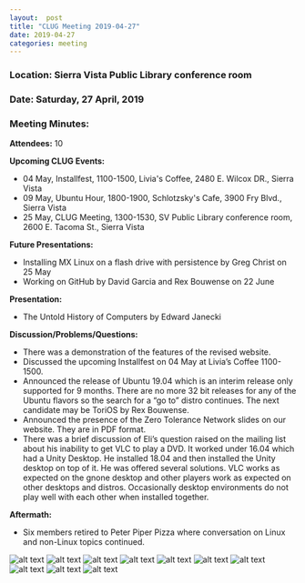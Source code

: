 ```yaml
---
layout:  post
title: "CLUG Meeting 2019-04-27"
date: 2019-04-27
categories: meeting
---
```


### Location: Sierra Vista Public Library conference room

### Date: Saturday, 27 April, 2019

### Meeting Minutes:

**Attendees:** 10

**Upcoming CLUG Events:**

 * 04 May, Installfest, 1100-1500, Livia's Coffee, 2480 E. Wilcox DR., Sierra Vista
 * 09 May, Ubuntu Hour, 1800-1900, Schlotzsky's Cafe, 3900 Fry Blvd., Sierra Vista
 * 25 May, CLUG Meeting, 1300-1530, SV Public Library conference room, 2600 E. Tacoma St., Sierra Vista

  
**Future Presentations:**

 * Installing MX Linux on a flash drive with persistence by Greg Christ on 25 May
 * Working on GitHub by David Garcia and Rex Bouwense on 22 June

**Presentation:**

 * The Untold History of Computers by Edward Janecki

**Discussion/Problems/Questions:**

 * There was a demonstration of the features of the revised website.
 * Discussed the upcoming Installfest on 04 May at Livia’s Coffee 1100-1500.
 * Announced the release of Ubuntu 19.04 which is an interim release only supported for 9 months.  There are no more 32 bit releases for any of the Ubuntu flavors so the search for a “go to” distro continues.  The next candidate may be ToriOS by Rex Bouwense.
 * Announced the presence of the Zero Tolerance Network slides on our website.  They are in PDF format.
 * There was a brief discussion of Eli’s question raised on the mailing list about his inability to get VLC to play a DVD.  It worked under 16.04 which had a Unity Desktop.  He installed 18.04 and then installed the Unity desktop on top of it.  He was offered several solutions. VLC works as expected on the gnone desktop and other players work as expected on other desktops and distros.  Occasionally desktop environments do not play well with each other when installed together.


**Aftermath:**

 * Six members retired to Peter Piper Pizza where conversation on Linux and non-Linux topics continued.

![alt text](https://raw.githubusercontent.com/CochiseLinuxUsersGroup/CochiseLinuxUsersGroup.github.io/master/images/rsz_clugmtg_04-27-2019_1.jpg)
![alt text](https://raw.githubusercontent.com/CochiseLinuxUsersGroup/CochiseLinuxUsersGroup.github.io/master/images/rsz_clugmtg_04-27-2019_2.jpg)
![alt text](https://raw.githubusercontent.com/CochiseLinuxUsersGroup/CochiseLinuxUsersGroup.github.io/master/images/rsz_clugmtg_04-27-2019_3.jpg)
![alt text](https://raw.githubusercontent.com/CochiseLinuxUsersGroup/CochiseLinuxUsersGroup.github.io/master/images/rsz_clugmtg_04-27-2019_4.jpg)
![alt text](https://raw.githubusercontent.com/CochiseLinuxUsersGroup/CochiseLinuxUsersGroup.github.io/master/images/rsz_clugmtg_04-27-2019_5.jpg)
![alt text](https://raw.githubusercontent.com/CochiseLinuxUsersGroup/CochiseLinuxUsersGroup.github.io/master/images/rsz_clugmtg_04-27-2019_6.jpg)
![alt text](https://raw.githubusercontent.com/CochiseLinuxUsersGroup/CochiseLinuxUsersGroup.github.io/master/images/rsz_clugmtg_04-27-2019_7.jpg)
![alt text](https://raw.githubusercontent.com/CochiseLinuxUsersGroup/CochiseLinuxUsersGroup.github.io/master/images/rsz_clugatpeterpiper_04-27-2019_1.jpg)
![alt text](https://raw.githubusercontent.com/CochiseLinuxUsersGroup/CochiseLinuxUsersGroup.github.io/master/images/rsz_clugatpeterpiper_04-27-2019_2.jpg)
![alt text](https://raw.githubusercontent.com/CochiseLinuxUsersGroup/CochiseLinuxUsersGroup.github.io/master/images/rsz_clugatpeterpiper_04-27-2019_3.jpg)

